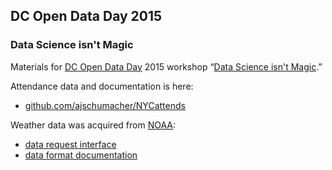 ##  DC Open Data Day 2015
### Data Science isn't Magic

Materials for [DC Open Data Day](http://dc.opendataday.org/) 2015 workshop “[Data Science isn't Magic](http://planspace.org/20150220-data_science_isnt_magic/).”


Attendance data and documentation is here:

 * [github.com/ajschumacher/NYCattends](https://github.com/ajschumacher/NYCattends)


Weather data was acquired from [NOAA](http://www.noaa.gov/):

 * [data request interface](http://www7.ncdc.noaa.gov/CDO/cdoselect.cmd?datasetabbv=GSOD)
 * [data format documentation](http://www7.ncdc.noaa.gov/CDO/GSOD_DESC.txt)
